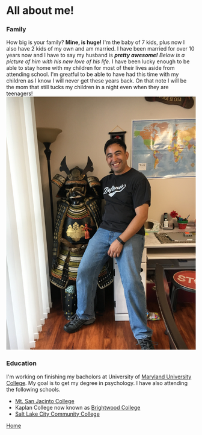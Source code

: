 # All about me!
### Family
  How big is your family? **Mine, is huge!** I'm the baby of 7 kids, plus now I also have 2 kids of my own and am married. I have been married for over 10 years now and I have to say my husband is ***pretty awesome!*** *Below is a picture of him with his new love of his life.* I have been lucky enough to be able to stay home with my children for most of their lives aside from attending school. I'm greatful to be able to have had this time with my children as I know I will never get these years back. On that note I will be the mom that still tucks my children in a night even when they are teenagers!
  ![Husband](IMG_0904.JPG)


### Education
I'm working on finishing my bacholors at University of [Maryland University College](http://umuc.edu). My goal is to get my degree in psychology. I have also attending the following schools.
+ [Mt. San Jacinto College](https://www.msjc.edu/Pages/default.aspx)
+ Kaplan College now known as [Brightwood College](https://www.brightwood.edu/locations/vista-ca/)
+ [Salt Lake City Community College](https://www.slcc.edu)

[Home](https://suzy9586.github.io)


